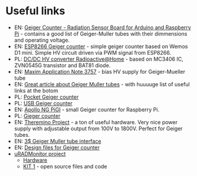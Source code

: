 # Useful links

- EN: [Geiger Counter - Radiation Sensor Board for Arduino and Raspberry Pi](https://www.cooking-hacks.com/documentation/tutorials/geiger-counter-radiation-sensor-board-arduino-raspberry-pi-tutorial) - contains a good list of Geiger-Muller tubes with their dimmensions and operating voltage.
- EN: [ESP8266 Geiger counter](https://hackaday.io/project/12933-esp8266-geiger-counter) - simple geiger counter based on Wemos D1 mini. Simple HV circuit driven via PWM signal from ESP8266.
- PL: [DC/DC HV converter Radioactive@Home](http://radioactiveathome.org/pl/sprzet/134-przetwornica-dcdc-400v-z-uzyciem-dlawika) - based on MC3406 IC, ZVN0545G transistor and BAT81 diode.
- EN: [Maxim Application Note 3757](https://www.maximintegrated.com/en/design/technical-documents/app-notes/3/3757.html) - bias HV supply for Geiger-Mueller tube
- EN: [Great article about Geiger Muller tubes](https://sites.google.com/site/diygeigercounter/technical/gm-tubes-supported) - with huuuuge list of useful links at the botom
- PL: [Pocket Geiger counter](https://ep.com.pl/files/10650.pdf)
- PL: [USB Geiger counter](https://serwis.avt.pl/manuals/AVT3074.pdf)
- EN: [Apollo NG PiGI](https://apollo.open-resource.org/lab:pigi:hardware) - small Geiger counter for Raspberry Pi.
- PL: [Gieger counter](https://www.elektroda.pl/rtvforum/topic2507888.html)
- EN: [Theremino Project](https://www.theremino.com/en/technical/schematics) - a ton of useful hardware. Very nice power supply with adjustable output from 100V to 1800V. Perfect for Geiger tubes.
- EN: [3$ Geiger Muller tube interface](http://theiopage.blogspot.com/2012/09/simple-gm-tube-interfacing-to-arduino.html)
- EN: [Design files for Geiger counter](https://mightyohm.com/blog/products/geiger-counter/design-files/)
- [uRADMonitor project](https://www.uradmonitor.com/)
  - [Hardware](https://www.uradmonitor.com/products/)
  - [KIT 1](https://github.com/radhoo/uradmonitor_kit1) - open source files and code
